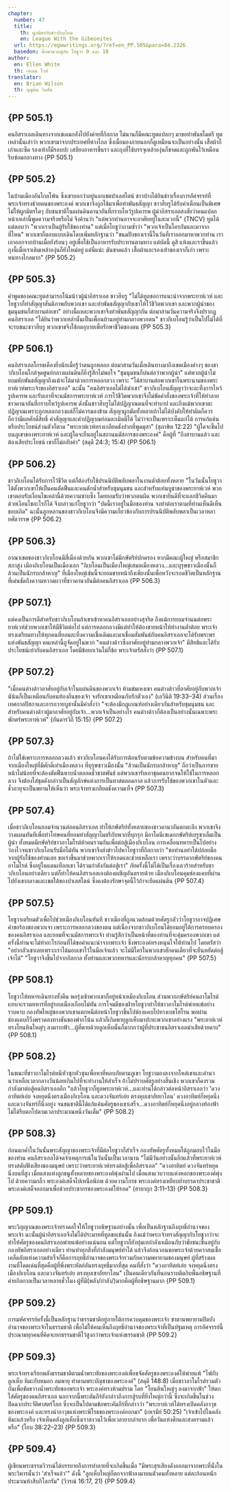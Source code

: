 ```yaml
---
chapter:
  number: 47
  title:
    th: ผูกมิตรกับชาวกิเบโอน
    en: League With the Gibeonites
  url: https://egwwritings.org/?ref=en_PP.505&para=84.2326
  basedon: ศึกษาควบคู่กับ โยชูวา 9 และ 10
author:
  en: Ellen White
  th: เอเลน ไวท์
translator:
  en: Brian Wilson
  th: บุญต้น วิลสัน
---
```


## {PP 505.1}

คนอิสราเอลเดินทางจากเชเคมกลังไปยังค่ายที่กิลกาล ไม่นานก็มีคณะทูตแปลกๆ มาขอทำพันธไมตรี ทูตเหล่านั้นเล่าว่า พวกเขามาจากประเทศที่ห่างไกล ซึ่งเมื่อมองภายนอกก็ดูเหมือนจะเป็นอย่างนั้น เสื้อผ้าก็เก่าและซีด รองเท้าก็มีรอบปะ เสบียงอาหารขึ้นรา และถุงที่ใช้บรรจุเหล้าองุ่นก็ขาดและถูกพันไว้เหมือนรีบซ่อมกลางทาง {PP 505.1}

## {PP 505.2}

ในบ้านเมืองอันไกลโพ้น ซึ่งเขาบอกว่าอยู่นอกเขตปาเลสไตน์ ชาวบ้างได้ยินข่าวเรื่องการอัศจรรย์ที่พระเจ้าทรงช่วยคนของพระองค์ พวกเขาจึงถูกใช้มาเพื่อทำพันธสัญญา ชาวฮีบรูได้รับคำเตือนเป็นพิเศษไม่ให้ผูกมิตรใดๆ กับชนชาติในแผ่นดินคานาอันที่กราบไหว้รูปเคารพ ผู้นำอิสราเอลสงสัยว่าคนแปลกหน้าเหล่านี้พูดความจริงหรือไม่ จึงค้านว่า "แต่พวกท่านอาจจะอาศัยอยู่ในละแวกนี้" (TNCV) ทูตได้แต่ตอบว่า "พวกเราเป็นผู้รับใช้ของท่าน" แต่เมื่อโยชูว่าถามซ้ำว่า "พวกเจ้าเป็นใครกันและมาจากที่ไหน" พวกเขาก็ตอบแบบเดินโดบเพิ่มหลักฐานว่า "ขนมปังของเรานี้ในวันที่เราออกมาหาพวกท่าน เราเอาออกจากบ้านเมื่อยังร้อนๆ อยู่เพื่อใช้เป็นอาหารรับประทานตามทาง แต่บัดนี้ ดูสิ แห้งและราขึ้นแล้ว ถุงนี้เมื่อเราเติมเหล้าองุ่นก็ยังใหม่อยู่ แต่นี่แน่ะ มันขาดแล้ว เสื้อผ้าและรองเท้าของเราก็เก่า เพราะหนทางไกลมาก" {PP 505.2}

## {PP 505.3}

คำพูดของคณะทูตสามารถโน้มน้าวผู้นำอิสราเอล ชาวฮีบรู "ไม่ได้ทูลขอการแนะนำจากพระยาห์เวห์ และโยชูวาก็ทำสัญญาสันติภาพกับพวกเขา และทำพันธสัญญากับเขาให้ไว้ชีวิตพวกเขา และพวกผู้นำของชุมนุมชนก็สาบานต่อเขา" อย่างนี้แหละพวกเขาจึงทำพันธสัญญากัน ต่อมาสามวันความจริงจึงปรากฏ คนอิสราเอล "ได้ยินว่าพวกเหล่านั้นเป็นเพื่อนบ้านอยู่ท่ามกลางพวกตน" ชาวกิเบโอนรู้ว่าเป็นไปไม่ได้ที่จะรบชนะชาวฮีบรู พวกเขาขจึงใช้กลอุบายเพื่อรักษาชีวิตของตน {PP 505.3}

## {PP 506.1}

คนอิสราเอลโกรธเคืองยิ่งนักเมื่อรู้ว่าตนถูกหลอก ต่อมาสามวันเมื่อเดินทางมาถึงเขตเมืองต่างๆ ของชาวกิเบโอนใกล้จุดศูนย์กลางแผ่นดินก็ยิ่งรู้สึกไม่พอใจ "ชุมนุมชนก็บ่นต่อว่าพวกผู้นำ" แต่พวกผู้นำไม่ยอมหักพันธสัญญาถึงแม้จะได้มาด้วยการหลอกลวง เพราะ "ได้สาบานต่อพวกเขาในพระนามของพระยาห์เวห์พระเจ้าของอิสราเอล" ฉะนั้น "คนอิสราเอลไม่ได้ฆ่าเขา" ชาวกิเบโอนสัญญาว่าจะละทิ้งการไหว้รูปเคารพ และรับเอาที่จะนมัสการพระยาห์เวห์ การไว้ชีวิตพวกเขาจึงไม่ขัดคำสั่งของพระเจ้าที่ให้ทำลายชาวคานาอันที่กราบไหว้รูปเคารพ ดังนั้นชาวฮีบรูไม่ได้ปฏิญาณตนที่จะทำบาป และถึงแม้พวกเขาตะปฏิญาณเพราะถูกหลอกลวงแต่ก็ไม่ควรมองข้าม สัญญาผูกมัดทั้งหลายถ้าไม่ได้บังคับให้ทำผิดก็ควรถือว่ามีผลศักดิ์สิทธิ์ คำสัญญาและคำปฏิญาณย่อมละเมิดมิได้ ไม่ว่าจะเป็นเพราะเห็นแก่ได้ การแก้แค้น หรือประโยชน์ส่วนตัวก็ตาม "พระยาห์เวห์ทรงเกลียดชังปากที่พูดมุสา" (สุภาษิต 12:22) "ผู้ใดจะขึ้นไปบนภูเขาของพระยาห์เวห์ และผู้ใดจะยืนอยู่ในสถานนมัสการของพระองค์" คือผู้ที่ "ถึงสาบานแล้ว และต้องเสียประโยชน์ เขาก็ไม่กลับคำ" (สดุดี 24:3; 15:4) {PP 506.1}

## {PP 506.2}

ชาวกิเบโอนได้รับการไว้ชีวิต แต่ก็ต้องรับใช้ปรนนิบัติพลับพลาในงานต่ำต้อยทั้งหลาย "ในวันนั้นโยชูวาได้ตั้งพวกเขาให้เป็นคนตัดฟืนและคนตักน้ำสำหรับชุมนุมชน และสำหรับแท่นบูชาของพระยาห์เวห์ พวกเขาตอบรับเงื่อนไขเหล่านี้ด้วยความซาบซึ้ง โดยยอมรับว่าพวกตนผิด พวกเขายินดีที่จะแลกชีวิตคืนมาด้วยเงือนไขอะไรก็ได้ จึงกล่าวแก่โยชูวาว่า "บัดนี้เราอยู่ในมือของท่าน จงทำต่อเราตามที่ท่านเห็นดีเห็นชอบเถิด" ฉะนั้นลูกหลานของชาวกิเบโอนจึงมีความเกี่ยวข้องกับการปรนนิบัติพลับพลาเป็นเวลาหลายศัตวรรษ {PP 506.2}

## {PP 506.3}

อาณาเขตของชาวกิเบโอนมีสี่เมืองด้วยกัน พวกเขาไม่มีกษัตริย์ปกครอง หากมีคณะผู้ใหญ่ หรือสมาชิกสภาสูง เมืองกิเบโอนเป็นเมืองเอก "กิเบโอนเป็นเมืองใหญ่เสมอเมืองหลวง…และบุรุษชาวเมืองนั้นก็ล้วนเป็นนักรบกล้าหาญ" ที่เมืองใหญ่เช่นนี้จะยอมขายหน้าถึงเพียงนั้นเพื่อหวังจะรอดชีวิตเป็นหลักฐานที่เด่นชัดถึงความหวาดผวาที่ชาวคานาอันมีต่อคนอิสราเอล {PP 506.3}

## {PP 507.1}

แต่คงเป็นการดีสำหรับชาวกิเบโอนถ้าเขาเข้าหาคนอิสราเอลอย่างสุจริต ถึงแม้การยอมจำนนต่อพระยาห์เวห์ช่วยพวกเขาให้มีชีวิตต่อไป แต่การหลอกลวงมีแต่ทำให้ต้องขายหน้าให้ทำงานต่ำต้อย พระเจ้าทรงเตรียมทางให้ทุกคนที่ยอมละทิ้งความเชื่อเดิมและมาเชื่อมสัมพันธ์กับคนอิสราเอลจะได้รับพระพรแห่งพันธสัญญา คนเหล่านี้ถูจัดอยู่ในพวก "คนต่างด้าวซึ่งอาศัยอยู่ท่ามกลางพวกเจ้า" มีสิทธิและได้รับประโยชน์เท่ากับคนอิสราเอล โดยมีข้อยกเว้นไม่กี่ข้อ พระเจ้าตรัสสั่งว่า {PP 507.1}

## {PP 507.2}

"เมื่อคนต่างด้าวอาศัยอยู่กับเจ้าในแผ่นดินของพวกเจ้า ห้ามข่มเหงเขา คนต่างด้าวที่อาศัยอยู่กับพวกเจ้านัน้นก็เป็นเหมือนกับคนท้องถิ่นของเจ้า จงรักเขาเหมือนกับรักตัวเอง" (เลวีนิติ 19:33–34) ส่วนเรื่องเทศกาลปัสกาและการถวายบูชานั้นมีคำสั่งว่า "จะต้องมีกฎเกณฑ์อย่างเดียวกันสำหรับชุมนุมชน และสำหรับคนต่างด้าวผู้มาอาศัยอยู่กับเจ้า…พวกเจ้าเป็นอย่างไร คนต่างด้าวก็ต้องเป็นอย่างนั้นเฉพาะพระพักตร์พระยาห์เวห์" (กันดารวิถี 15:15) {PP 507.2}

## {PP 507.3}

ถ้าไม่ใช่เพราะการหลอกลวงแล้ว ชาวกิเบโอนคงได้รับการต้อนรับตามข้อความข้างบน สำหรับคนที่มาจากเมืองใหญ่ที่มีศักดิ์เท่าเมืองหลวง ที่บุรุษชาวเมืองนั้น "ล้วนเป็นนักรบกล้าหาญ" ถือว่าเป็นการขายหน้าไม่น้อยที่จะต้องตัดฟืนหาบน้ำตลอดชั่วชาตพันธ์ แต่พวกเขารับเอาชุดคนยากจนให้ใช้ในการหลอกลวง จึงต้องใส่ชุดดังกล่าวเป็นสัญลักษ์แห่งการเป็นทาสตลอดกาล แล้วการรับใช้ของพวกเขาในตัวและชั่วอายุจะเป็นพยานให้เห็นว่า พระเจ้าทรงเกลียดชังความเท็จ {PP 507.3}

## {PP 507.4}

เมื่อชาวกิเบโอนยอมจำนวนต่อคนอิสราเอล ทำให้กษัตริย์ทั้งหลายของชาวคานาอันตกตะลึง พวกเขาจึงวางแผนทันทีเพื่อทำโทษคนที่ยอมทำสัญญาไมตรีกับพวกที่บุกรุก มีอาโดนีเซเดกกษัตริย์เยรูซาเล็มเป็นผู้นำ ทั้งหมดมีกษัตริย์ชาวอาโมไรต์ห้าคนรวมกันเพื่อต่อสู้เมืองกิเบโอน การเคลื่อนทหารเป็นไปอย่างว่องไวจนชาวกิเบโอนรับมือไม่ทัน พวกเขาจึงส่งข่าวไปหาโยชูวาที่กิลกาลว่า "ขอท่านอย่าได้ปล่อยมือจากผู้รับใช้ของท่านเลย ขอเร่งขึ้นมาช่วยพวกเราให้รอดและช่วยเหลือเรา เพราะว่าบรรดากษัตริย์ของคนอาโมไรต์ ซึ่งอยู่ในแดนเทือกเขา ได้รวมกำลังกันต่อสู้เรา" ภัยครั้งนี้ไม่ได้เป็นเรื่องเลวร้ายสำหรับชาวกิเบโอนอย่างเดียว แต่ก็ทำให้คนอิสราเอลเองต้องเผชิญอันตรายด้วย เมืองกิเบโอนคุมช่องแคบที่ผ่านไปยังเขากลางและเขตใต้ของปาเลสไตน์ ซึ่งคงต้องรักษาจุดนี้ไว้ถ้าจะยึดแผ่นดิน {PP 507.4}

## {PP 507.5}

โยชูวาเตรียมตัวเพื่อไปช่วยเมืองกิเบโอนทันที ชาวเมืองที่ถูกแวดล้อมด้วยศัตรูกลัวว่าโยชูวาอาจปฏิเศษคำขอร้องของพวกเจา เพราะการหลอกลวงของตน แต่เนื่องจากชาวกิเบโอนได้ยอมอยู่ใต้การครอบครองของคนอิสราเอล และยอมที่จะนมัสการพระเจ้า ท่านรู้สึกว่าเป็นหน้าที่ของท่านที่จะคุ้มครองพวกเขา แต่ครั้งนี้ท่านจะไม่ทำอะไรก่อนที่ได้ขอคำแนะนำจากพระเจ้า ซึ่งพระองค์ทรงหนุนใจให้ท่านไป โดยตรัสว่า "อย่ากลัวเขาเลยเพราะเราได้มอบเขาไว้ในมือเจ้าแล้ว จะไม่มีใครในพวกเขาสักคนเดียวที่จะยืนหยัดต่อสู้เจ้าได้" "โยชูวาจึงขึ้นไปจากกิลกาล ทั้งท่านและพวกทหารและนักรบกล้าหาญทุกคน" {PP 507.5}

## {PP 508.1}

โยชูวาให้ทหารเดินทางทั้งคืน พอรุ่งเช้าพวกเขาก็อยู่หน้าเหมืองกิเบโอน ส่วนพวกกษัตริย์คนอาโมไรต์แทบจะรวมทหารที่อยู่รอบเมืองเกือบไม่ทัน การโจมตีของฝ่ายโยชูวาทำให้ชาวอาโมไรต์พ่ายแพ้อย่างราบคาบ กองทัพใหญ่ของพวกเขาแตกหนีต่อหน้าโยชูวาขึ้นไปช่องแคบไปทางเบธโฮโรน พอผ่านช่องแคบก็วิ่งพรวดลงทางชันของฟากโน้น แล้วก็เกิดพายุลูกเห็บมาปะทะพวกเขาอย่างแรง "พระยาห์เวห์ทรงโยนหินใหญ่ๆ ลงมาากฟ้า…ผู้ที่ตายด้วยลูกเห็บนั้นก็มากกว่าผู้ที่ประชาชนอิสราเอลฆ่าเสียด้วยดาบ" {PP 508.1}

## {PP 508.2}

ในขณะที่ชาวอาโมไรต์หนีหัวซุกหัวซุนเพื่อหาที่หลบภัยตามภูเขา โยชูวามองลงจากไหล่เขาและคำนวนว่าเหลือเวลากลางวันน้อยเกินไปที่จะทำงานให้สำเร็จ ถ้าไม่ปราบศัตรูอย่างสิ้นเชิง พวกเขาก็คงรวมกำลังมาต่อสู้คนอิสราเอลอีก "แล้วโยชูวาก็ทูลพระยาห์เวห์…และท่านได้กล่าวต่อหน้าอิสราเอลว่า 'ดวงอาทิตย์เอ๋ย จงหยุดนิ่งตรงเมืองกิเบโอน และดวงจันทร์เอ๋ย ตรงหุบเขาอัยยาโลน' ดวงอาทิตย์ก็หยุดนิ่ง และดวงจันทร์ก็นิ่งอยู่ง จนชนชาตินี้ได้แก้แค้นศัตรูของเขาเสร็จ…ดวงอาทิตย์ก็หยุดนิ่งอยู่กลางท้องฟ้า ไม่ได้รีบตกไปตามเวลาประมาณหนึ่งวันเต็ม" {PP 508.2}

## {PP 508.3}

ก่อนตกค่ำในวันนั้นพระสัญญาของพระเจ้าที่มีต่อโยชูวาก็สำเร็จ กองทัพศัตรูทั้งหมดได้ถูกมอบไว้ในมือของท่าน คนอิสราเอลได้จดจำเหตุการณ์ในวันนั้นเป็นเวลานาน "ไม่มีวันอย่างนั้นอีกแล้วที่พระยาห์เวห์ทรงสดับฟังเสียงของมนุษย์ เพราะว่าพระยาห์เวห์ทรงต่อสู้เพื่ออิสราเอล" "ดวงอาทิตย์ ดวงจันทร์หยุดนิ่งบนที่สูง เมื่อแสงแห่งลูกธนูทั้งหลายของพระองค์่พุ่งผ่านไป เมื่อแสงแวบวาบแห่งหอกของพระองค์พุ่งไป ด้วยความกลิ้ว พระองค์เสด็จไปเหนือพิภพ ด้วยความโกรธ พระองค์ทรงเหยียบย่ำบรรดาประชาชาติ พระองค์เสด็จออกมาเพื่อช่วยประชากรของพระองค์ให้รอด" (ฮาบากุก 3:11–13) {PP 508.3}

## {PP 509.1}

พระวิญญาณของพระเจ้าทรงดลใจให้โยชูวาอธิษฐานอย่างนั้น เพื่อเป็นหลักฐานถึงฤทธิ์อำนาจของพระเจ้า ฉะนั้นผู้นำอิสราเอลจึงไม่ได้ประมาทที่ทูลขอเช่นนั้น ถึงแม้ว่าพระเจ้าทรงสัญญากับโยชูวาว่าจะทำให้ศัตรูของคนอิสราเอลพ่ายแพ้อย่างแน่นอน แต่โยชูวาก็ยังทุ่มเทกำลังเหมือนกับว่าชัยชนะขึ้นอยู่กับกองทัพอิสราเอลอย่างเดียว ท่านทำทุกสิ่งที่กำลังมนุษย์ทำได้ แล้วจึงอ้อนวอนขอพระเจ้าด้วยควาสมเชื่อ เคล็ดลับแห่งความสำเร็จก็คือการฤทธิ์อำนาจของพระเจ้ารวมกับความพยายามของมนุษย์ ผู้ที่สร้างผลงานที่โดดเด่นที่สุดคือผู้ที่พึ่งพระหัตถ์อันทรงฤทธิ์มากที่สุด คนที่สั่งว่า "ดวงอาทิตย์เอ๋ย จงหยุดนิ่งตรงเมืองกิเบโอน และดวงจันทร์เอ๋ย ตรงหุบเขาอัยยาโลน" เป็นคนเดียวกันที่นอนราบติดกิบพื้นอธิษฐานที่ค่ายกิลกาลเป็นเวลาหลายชั่วโมง ผู้ที่มี(พลัง/กำลัง/)มากคือผู้ที่อธิษฐานมาก {PP 509.1}

## {PP 509.2}

การมหัศจรรย์ครั้งนี้เป็นหลักฐานว่าธรรมชาติอยู่ภายใต้การควบคุมของพระเจ้า ซาตานพยายามปิดบังอำนาจของพระเจ้าในธรรมชาติ เพื่อไม่ให้คนเห็นถึงฤทธิ์อำนาจของพระเจ้าที่เป็นปฐมเหตุ การอัศจรรย์นี้ประณามทุกคนที่คิดจะยกธรรมชาติไว้สูงกว่าพระเจ้าแห่งธรรมชาติ {PP 509.2}

## {PP 509.3}

พระเจ้าทรงเรียกพลังธรรมชาติตามน้ำพระทัยของพระองค์เพื่อขจัดศัตรูของพระองค์ให้พ่ายแพ้ "ไฟกับลูกเห็บ หิมะกับหมอก ลมพายุ ทำตามพระบัญชาของพระองค์" (สดุดี 148:8) เมื่อชาวอาโมไรต์รวมตัวกันเพื่อขัดขวางน้ำพระทัยของพระเจ้า พระองค์ทรงห้ามปราม โดย "โยนหินใหญ่ๆ ลงมาจากฟ้า" ให้ตกใส่ศัตรูของคนอิสราเอล นอกจากนี้พระคัมภีร์ยังกล่าวถึงการสู้รบที่ยิ่งใหญ่กว่านี้ ซึ่งจะเกิดขึ้นในช่วงปิดฉากประวัติศาสตร์โลก ซึ่งจะเป็นไปตามข้อพระคัมภีร์ที่กล่าวว่า "พระยาห์เวห์ได้ทรงเปิดคลังอาวุธของพระองค์ และทรงนำอาวุธแห่งพระพิโรธของพระองค์ออกมา" (เยเรมีย์ 50:25) "เจ้าเข้าไปในคลังหิมะแล้วหรือ เจ้าเห็นคลังลูกเห็บซึ่งเราสงวนไว้เพื่อเวลายากลำบาก เพื่อวันแห่งศึกและสงครามแล้วหรือ" (โยบ 38:22–23) {PP 509.3}

## {PP 509.4}

ผู้เขียนพระธรรมวิวรณ์ได้บรรยายถึงการทำลายที่จะเกิดขึ้นเมื่อ "มีพระสุรเสียงดังออกมาจากพระที่นั่งในพระวิหารนั้นว่า 'สำเร็จแล้ว'" ดังนี้ "ลูกเห็บใหญ่ก็ตกจากฟ้าลงมาบนตัวคนทั้งหลาย แต่ละก้อนหนักประมาณห้าสิบกิโลกรัม" (วิวรณ์ 16:17, 21) {PP 509.4}
